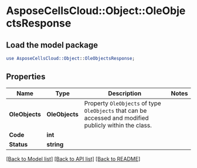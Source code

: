 # AsposeCellsCloud::Object::OleObjectsResponse 

## Load the model package
```perl
use AsposeCellsCloud::Object::OleObjectsResponse;
```

## Properties
Name | Type | Description | Notes
------------ | ------------- | ------------- | -------------
**OleObjects** | **OleObjects** | Property `OleObjects` of type `OleObjects` that can be accessed and modified publicly within the class. |
**Code** | **int** |  |
**Status** | **string** |  |  

[[Back to Model list]](../README.md#documentation-for-models) [[Back to API list]](../README.md#documentation-for-api-endpoints) [[Back to README]](../README.md)

